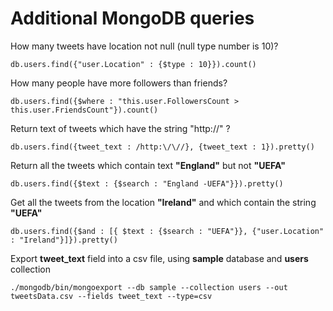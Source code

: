 # Additional MongoDB queries #

How many tweets have location not null (null type number is 10)?

    db.users.find({"user.Location" : {$type : 10}}).count()

How many people have more followers than friends?

    db.users.find({$where : "this.user.FollowersCount > this.user.FriendsCount"}).count()

Return text of tweets which have the string "http://" ?

    db.users.find({tweet_text : /http:\/\//}, {tweet_text : 1}).pretty()

Return all the tweets which contain text **"England"** but not **"UEFA"** 

    db.users.find({$text : {$search : "England -UEFA"}}).pretty()

Get all the tweets from the location **"Ireland"** and which contain the string **"UEFA"**

    db.users.find({$and : [{ $text : {$search : "UEFA"}}, {"user.Location" : "Ireland"}]}).pretty()

Export **tweet\_text** field into a csv file, using **sample** database and **users** collection

    ./mongodb/bin/mongoexport --db sample --collection users --out tweetsData.csv --fields tweet_text --type=csv
